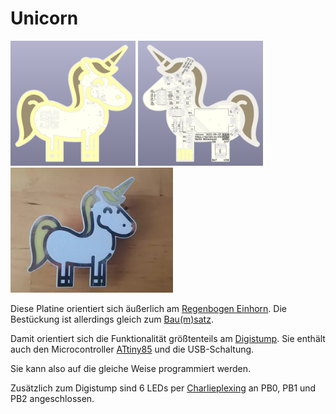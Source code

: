 # Unicorn

<img src="../img/unicorn_front.png" width="200" height="200" alt="Unicorn Vorderseite">
<img src="../img/unicorn_back.png" width="200" height="200" alt="Unicorn Rückseite">
<img src="../img/unicorn_live.webp" width="260" height="200" alt="Unicorn Live">

Diese Platine orientiert sich äußerlich am [Regenbogen Einhorn](https://shop.blinkyparts.com/de/Regenbogen-Einhorn-Loetbausatz-Einfacher-Anstecker-fuer-Anfaenger/blink232242). Die Bestückung ist allerdings gleich zum [Bau(m)satz](KitBaumsatz.md).

Damit orientiert sich die Funktionalität größtenteils am [Digistump](http://digistump.com/wiki/digispark/tutorials/connecting).
Sie enthält auch den Microcontroller [ATtiny85](https://ww1.microchip.com/downloads/en/DeviceDoc/Atmel-2586-AVR-8-bit-Microcontroller-ATtiny25-ATtiny45-ATtiny85_Datasheet.pdf) und die USB-Schaltung.

Sie kann also auf die gleiche Weise programmiert werden.

Zusätzlich zum Digistump sind 6 LEDs per [Charlieplexing](https://en.wikipedia.org/wiki/Charlieplexing) an PB0, PB1 und PB2 angeschlossen.
